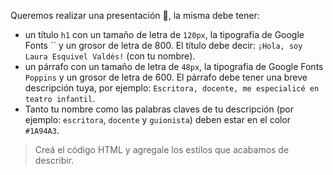 Queremos realizar una presentación :handshake:, la misma debe tener:

- un título `h1` con un tamaño de letra de `120px`, la tipografía de Google Fonts `` y un grosor de letra de 800. El título debe decir: `¡Hola, soy Laura Esquivel Valdés!` (con tu nombre).
- un párrafo con un tamaño de letra de `48px`, la tipografía de Google Fonts `Poppins` y un grosor de letra de 600. El párrafo debe tener una breve descripción tuya, por ejemplo: `Escritora, docente, me especialicé en teatro infantil`.
- Tanto tu nombre como las palabras claves de tu descripción (por ejemplo: `escritora`, `docente` y `guionista`) deben estar en el color `#1A94A3`.


> Creá el código HTML y agregale los estilos que acabamos de describir.